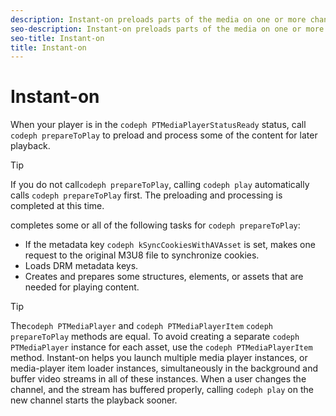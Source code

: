 ```yaml
---
description: Instant-on preloads parts of the media on one or more channels. After a user selects or switches channels, the content starts sooner because some of the buffering has already completed.
seo-description: Instant-on preloads parts of the media on one or more channels. After a user selects or switches channels, the content starts sooner because some of the buffering has already completed.
seo-title: Instant-on
title: Instant-on
---
```


# Instant-on

When your player is in the `codeph PTMediaPlayerStatusReady` status, call `codeph prepareToPlay` to preload and process some of the content for later playback.


>[!TIP]
>
>If you do not call`codeph prepareToPlay`, calling `codeph play` automatically calls `codeph prepareToPlay` first. The preloading and processing is completed at this time.

completes some or all of the following tasks for `codeph prepareToPlay`:
* If the metadata key `codeph kSyncCookiesWithAVAsset` is set,  makes one request to the original M3U8 file to synchronize cookies.
* Loads DRM metadata keys.
* Creates and prepares some structures, elements, or assets that are needed for playing content.

>[!TIP]
>
>The`codeph PTMediaPlayer` and `codeph PTMediaPlayerItem` `codeph prepareToPlay` methods are equal. To avoid creating a separate `codeph PTMediaPlayer` instance for each asset, use the `codeph PTMediaPlayerItem` method.
Instant-on helps you launch multiple media player instances, or media-player item loader instances, simultaneously in the background and buffer video streams in all of these instances. When a user changes the channel, and the stream has buffered properly, calling `codeph play` on the new channel starts the playback sooner.

